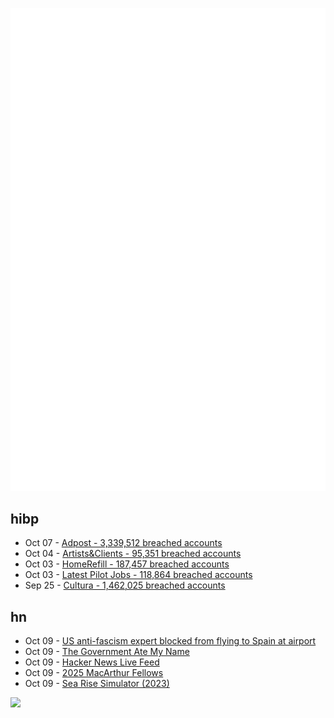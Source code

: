 ![Metrics](https://raw.githubusercontent.com/phixion/phixion/master/metrics.svg)

## hibp

<!--
for https://github.com/phixion/phixion/blob/main/.github/workflows/feeds.yml
-->
<!--START_SECTION:haveibeenpwnd-->
- Oct 07 - [Adpost - 3,339,512 breached accounts](https://haveibeenpwned.com/Breach/Adpost)
- Oct 04 - [Artists&Clients - 95,351 breached accounts](https://haveibeenpwned.com/Breach/ArtistsNClients)
- Oct 03 - [HomeRefill - 187,457 breached accounts](https://haveibeenpwned.com/Breach/HomeRefill)
- Oct 03 - [Latest Pilot Jobs - 118,864 breached accounts](https://haveibeenpwned.com/Breach/LatestPilotJobs)
- Sep 25 - [Cultura - 1,462,025 breached accounts](https://haveibeenpwned.com/Breach/Cultura)
<!--END_SECTION:haveibeenpwnd-->

## hn

<!--
for https://github.com/phixion/phixion/blob/main/.github/workflows/feeds.yml
-->
<!--START_SECTION:hn-->
- Oct 09 - [US anti-fascism expert blocked from flying to Spain at airport](https://www.theguardian.com/us-news/2025/oct/09/anti-fascism-mark-bray-rutgers-university)
- Oct 09 - [The Government Ate My Name](https://slate.com/life/2025/10/passport-name-change-united-states-mexico-spain-immigration.html)
- Oct 09 - [Hacker News Live Feed](https://jerbear2008.github.io/hn-live/)
- Oct 09 - [2025 MacArthur Fellows](https://www.macfound.org/programs/awards/fellows/)
- Oct 09 - [Sea Rise Simulator (2023)](https://nagix.github.io/sea-level-rise-3d-map/)
<!--END_SECTION:hn-->

<!--
for https://yhype.me
-->
![](https://hit.yhype.me/github/profile?user_id=13013670)
